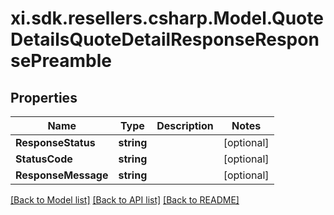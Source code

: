 # xi.sdk.resellers.csharp.Model.QuoteDetailsQuoteDetailResponseResponsePreamble

## Properties

Name | Type | Description | Notes
------------ | ------------- | ------------- | -------------
**ResponseStatus** | **string** |  | [optional] 
**StatusCode** | **string** |  | [optional] 
**ResponseMessage** | **string** |  | [optional] 

[[Back to Model list]](../README.md#documentation-for-models) [[Back to API list]](../README.md#documentation-for-api-endpoints) [[Back to README]](../README.md)

